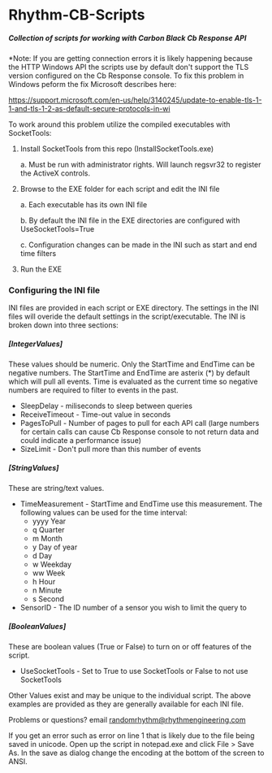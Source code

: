 # Rhythm-CB-Scripts
##### Collection of scripts for working with Carbon Black Cb Response API

*Note: If you are getting connection errors it is likely happening because the HTTP Windows API the scripts use by default don't support the TLS version configured on the Cb Response console. To fix this problem in Windows peform the fix Microsoft describes here:

https://support.microsoft.com/en-us/help/3140245/update-to-enable-tls-1-1-and-tls-1-2-as-default-secure-protocols-in-wi

To work around this problem utilize the compiled executables with SocketTools:

1. Install SocketTools from this repo (InstallSocketTools.exe)
   
   a. Must be run with administrator rights. Will launch regsvr32 to register the ActiveX controls. 
   
2. Browse to the EXE folder for each script and edit the INI file
   
   a. Each executable has its own INI file
   
   b. By default the INI file in the EXE directories are configured with UseSocketTools=True
   
   c. Configuration changes can be made in the INI such as start and end time filters
   
3. Run the EXE

### Configuring the INI file
INI files are provided in each script or EXE directory. The settings in the INI files will overide the default settings in the script/executable. The INI is broken down into three sections:
##### [IntegerValues]
These values should be numeric. Only the StartTime and EndTime can be negative numbers. The StartTime and EndTime are asterix (*) by default which will pull all events. Time is evaluated as the current time so negative numbers are required to filter to events in the past. 
* SleepDelay - miliseconds to sleep between queries
* ReceiveTimeout - Time-out value in seconds
* PagesToPull - Number of pages to pull for each API call (large numbers for certain calls can cause Cb Response console to not return data and could indicate a performance issue)
* SizeLimit - Don't pull more than this number of events 
##### [StringValues]
These are string/text values.
* TimeMeasurement - StartTime and EndTime use this measurement. The following values can be used for the time interval:
    * yyyy	Year
    * q	Quarter
    * m	Month
    * y	Day of year
    * d	Day
    * w	Weekday
    * ww	Week
    * h	Hour
    * n	Minute
    * s	Second
* SensorID - The ID number of a sensor you wish to limit the query to
##### [BooleanValues]
These are boolean values (True or False) to turn on or off features of the script.
* UseSocketTools - Set to True to use SocketTools or False to not use SocketTools

Other Values exist and may be unique to the individual script. The above examples are provided as they are generally available for each INI file.

Problems or questions? email randomrhythm@rhythmengineering.com

If you get an error such as error on line 1 that is likely due to the file being saved in unicode. Open up the script in notepad.exe and click File > Save As. In the save as dialog change the encoding at the bottom of the screen to ANSI.
